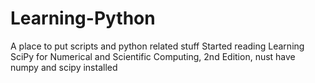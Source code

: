 # Learning-Python
A place to put scripts and python related stuff
Started reading Learning SciPy for Numerical and Scientific Computing, 2nd Edition, nust have numpy and scipy installed
